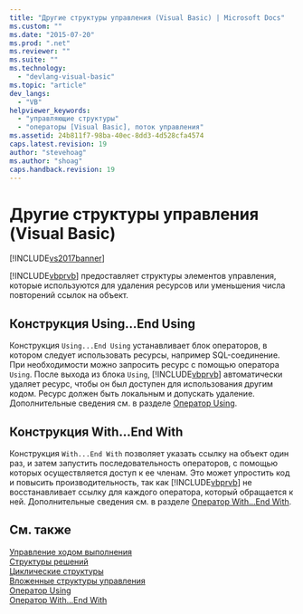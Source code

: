 ```yaml
---
title: "Другие структуры управления (Visual Basic) | Microsoft Docs"
ms.custom: ""
ms.date: "2015-07-20"
ms.prod: ".net"
ms.reviewer: ""
ms.suite: ""
ms.technology: 
  - "devlang-visual-basic"
ms.topic: "article"
dev_langs: 
  - "VB"
helpviewer_keywords: 
  - "управляющие структуры"
  - "операторы [Visual Basic], поток управления"
ms.assetid: 24b811f7-98ba-40ec-8dd3-4d528cfa4574
caps.latest.revision: 19
author: "stevehoag"
ms.author: "shoag"
caps.handback.revision: 19
---
```

# Другие структуры управления (Visual Basic)
[!INCLUDE[vs2017banner](../../../../visual-basic/includes/vs2017banner.md)]

[!INCLUDE[vbprvb](../../../../csharp/programming-guide/concepts/linq/includes/vbprvb-md.md)] предоставляет структуры элементов управления, которые используются для удаления ресурсов или уменьшения числа повторений ссылок на объект.  
  
## Конструкция Using...End Using  
 Конструкция `Using...End Using` устанавливает блок операторов, в котором следует использовать ресурсы, например SQL\-соединение.  При необходимости можно запросить ресурс с помощью оператора `Using`.  После выхода из блока `Using`, [!INCLUDE[vbprvb](../../../../csharp/programming-guide/concepts/linq/includes/vbprvb-md.md)] автоматически удаляет ресурс, чтобы он был доступен для использования другим кодом.  Ресурс должен быть локальным и допускать удаление.  Дополнительные сведения см. в разделе [Оператор Using](../../../../visual-basic/language-reference/statements/using-statement.md).  
  
## Конструкция With...End With  
 Конструкция `With...End With` позволяет указать ссылку на объект один раз, и затем запустить последовательность операторов, с помощью которых осуществляется доступ к ее членам.  Это может упростить код и повысить производительность, так как [!INCLUDE[vbprvb](../../../../csharp/programming-guide/concepts/linq/includes/vbprvb-md.md)] не восстанавливает ссылку для каждого оператора, который обращается к ней.  Дополнительные сведения см. в разделе [Оператор With...End With](../../../../visual-basic/language-reference/statements/with-end-with-statement.md).  
  
## См. также  
 [Управление ходом выполнения](../../../../visual-basic/programming-guide/language-features/control-flow/index.md)   
 [Структуры решений](../../../../visual-basic/programming-guide/language-features/control-flow/decision-structures.md)   
 [Циклические структуры](../../../../visual-basic/programming-guide/language-features/control-flow/loop-structures.md)   
 [Вложенные структуры управления](../../../../visual-basic/programming-guide/language-features/control-flow/nested-control-structures.md)   
 [Оператор Using](../../../../visual-basic/language-reference/statements/using-statement.md)   
 [Оператор With...End With](../../../../visual-basic/language-reference/statements/with-end-with-statement.md)